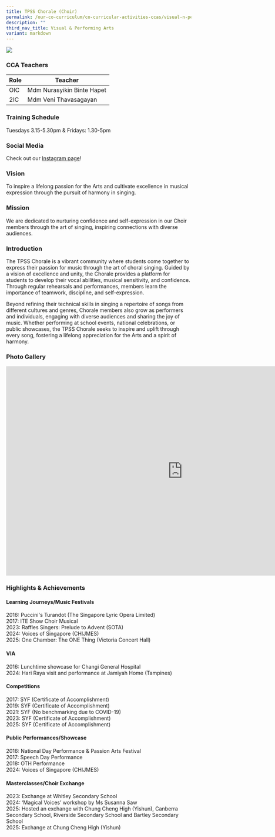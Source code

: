 ```yaml
---
title: TPSS Chorale (Choir)
permalink: /our-co-curriculum/co-curricular-activities-ccas/visual-n-performing-arts/show-choir/
description: ""
third_nav_title: Visual & Performing Arts
variant: markdown
---
```

![](/images/showchoir2023.jpg)

### CCA Teachers

| Role | Teacher |
|---|---|
| OIC | Mdm Nurasyikin Binte Hapet |
| 2IC | Mdm Veni Thavasagayan |

### Training Schedule
Tuesdays 3.15-5.30pm &amp; Fridays: 1.30-5pm

### Social Media 
Check out our [Instagram page](https://www.instagram.com/tpsspulse/)! 

### Vision 
To inspire a lifelong passion for the Arts and cultivate excellence in musical expression through the pursuit of harmony in singing.



### Mission 
We are dedicated to nurturing confidence and self-expression in our Choir members through the art of singing, inspiring connections with diverse audiences.


### Introduction 
The TPSS Chorale is a vibrant community where students come together to express their passion for music through the art of choral singing. Guided by a vision of excellence and unity, the Chorale provides a platform for students to develop their vocal abilities, musical sensitivity, and confidence. Through regular rehearsals and performances, members learn the importance of teamwork, discipline, and self-expression.

Beyond refining their technical skills in singing a repertoire of songs from different cultures and genres, Chorale members also grow as performers and individuals, engaging with diverse audiences and sharing the joy of music. Whether performing at school events, national celebrations, or public showcases, the TPSS Chorale seeks to inspire and uplift through every song, fostering a lifelong appreciation for the Arts and a spirit of harmony.

### Photo Gallery 
<iframe src="https://docs.google.com/presentation/d/e/2PACX-1vTQMvMnjIF_Bn6A4dpEnRQnyvjn4rcxCnk_Wt8q6TD2k3E3orBTd91kCNo_vlehavNpgMeyM-Rq-VQR/embed?start=true&amp;loop=true&amp;delayms=3000" frameborder="0" width="960" height="569" allowfullscreen="true"></iframe>

### Highlights &amp; Achievements
#### Learning Journeys/Music Festivals

2016: Puccini's Turandot (The Singapore Lyric Opera Limited)<br>2017: ITE Show Choir Musical
<br>2023: Raffles Singers: Prelude to Advent (SOTA)
<br>2024: Voices of Singapore (CHIJMES)
<br>2025: One Chamber: The ONE Thing (Victoria Concert Hall)

#### VIA
2016: Lunchtime showcase for Changi General Hospital
<br>2024: Hari Raya visit and performance at Jamiyah Home (Tampines)

#### Competitions
2017: SYF (Certificate of Accomplishment)
<br>2019: SYF (Certificate of Accomplishment)
<br>2021: SYF (No benchmarking due to COVID-19)
<br>2023: SYF (Certificate of Accomplishment)
<br>2025: SYF (Certificate of Accomplishment)

#### Public Performances/Showcase
2016: National Day Performance &amp; Passion Arts Festival
<br>2017: Speech Day Performance
<br>2018: OTH Performance
<br>2024: Voices of Singapore (CHIJMES)

#### Masterclasses/Choir Exchange
2023: Exchange at Whitley Secondary School
<br>2024: ‘Magical Voices’ workshop by Ms Susanna Saw
<br>2025: Hosted an exchange with Chung Cheng High (Yishun), Canberra Secondary School, Riverside Secondary School and Bartley Secondary School
<br>2025: Exchange at Chung Cheng High (Yishun)